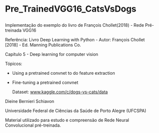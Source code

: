 # Pre_TrainedVGG16_CatsVsDogs<p>
Implementação do exemplo do livro de François Chollet(2018) - Rede Pré-treinada VGG16<p>
Referência: Livro Deep Learning with Python - Autor: François Chollet [2018] - Ed. Manning Publications Co.<p>
Capítulo 5 - Deep learning for computer vision<p>
Tópicos:<p>
-  Using a pretrained convnet to do feature extraction<p>
-  Fine-tuning a pretrained convnet<p>
Dataset: www.kaggle.com/c/dogs-vs-cats/data<p>

Dieine Bernieri Schiavon<p>
Universidade Federal de Ciências da Saúde de Porto Alegre (UFCSPA)<p>
Material utilizado para estudo e compreensão de Rede Neural Convolucional pré-treinada.<p>


